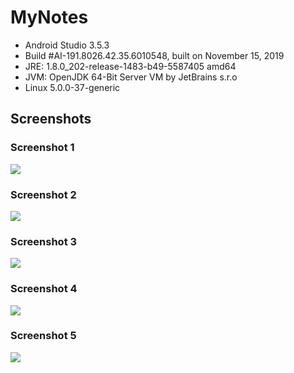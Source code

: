 # MyNotes
- Android Studio 3.5.3
- Build #AI-191.8026.42.35.6010548, built on November 15, 2019
- JRE: 1.8.0_202-release-1483-b49-5587405 amd64
- JVM: OpenJDK 64-Bit Server VM by JetBrains s.r.o
- Linux 5.0.0-37-generic
## Screenshots
### Screenshot 1
![](screenshot1.jpg)
### Screenshot 2
![](screenshot2.jpg)
### Screenshot 3
![](screenshot3.jpg)
### Screenshot 4
![](screenshot4.jpg)
### Screenshot 5
![](screenshot5.jpg)
